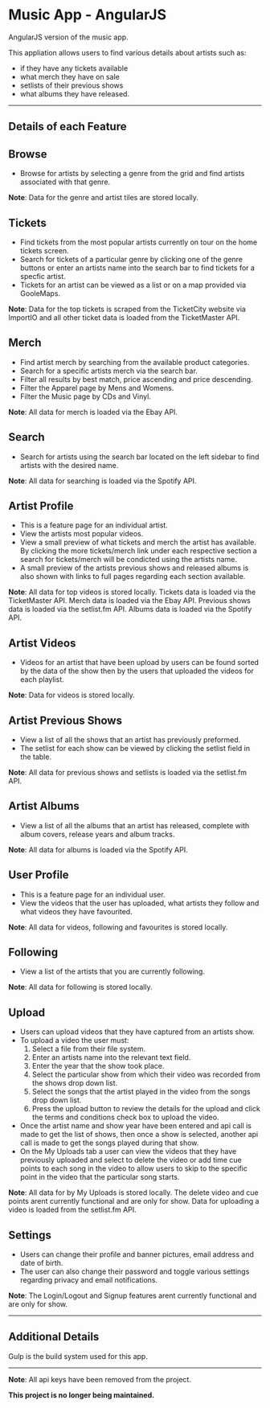 Music App - AngularJS
===================

AngularJS version of the music app.

This appliation allows users to find various details about artists such as:

 - if they have any tickets available
 - what merch they have on sale
 - setlists of their previous shows
 - what albums they have released.

----------

Details of each Feature
---
Browse
-
- Browse for artists by selecting a genre from the grid and find artists associated with that genre.

**Note**: Data for the genre and artist tiles are stored locally.

Tickets
-
- Find tickets from the most popular artists currently on tour on the home tickets screen.
- Search for tickets of a particular genre by clicking one of the genre buttons or enter an artists name into the search bar to find tickets for a specfic artist.
- Tickets for an artist can be viewed as a list or on a map provided via GooleMaps.

**Note**: Data for the top tickets is scraped from the TicketCity website via ImportIO and all other ticket data is loaded from the TicketMaster API.

Merch
-
- Find artist merch by searching from the available product categories.
- Search for a specific artists merch via the search bar.
- Filter all results by best match, price ascending and price descending.
- Filter the Apparel page by Mens and Womens.
- Filter the Music page by CDs and Vinyl.

**Note**: All data for merch is loaded via the Ebay API.

Search
-
- Search for artists using the search bar located on the left sidebar to find artists with the desired name.

**Note**: All data for searching is loaded via the Spotify API.

Artist Profile
-
- This is a feature page for an individual artist.
- View the artists most popular videos.
- View a small preview of what tickets and merch the artist has available. By clicking the more tickets/merch link under each respective section a search for tickets/merch will be condicted using the artists name.
- A small preview of the artists previous shows and released albums is also shown with links to full pages regarding each section available.

**Note**: All data for top videos is stored locally. Tickets data is loaded via the TicketMaster API. Merch data is loaded via the Ebay API. Previous shows data is loaded via the setlist.fm API.
Albums data is loaded via the Spotify API.

Artist Videos
-
- Videos for an artist that have been upload by users can be found sorted by the data of the show then by the users that uploaded the videos for each playlist.

**Note**: Data for videos is stored locally.

Artist Previous Shows
-
- View a list of all the shows that an artist has previously preformed.
- The setlist for each show can be viewed by clicking the setlist field in the table.

**Note**: All data for previous shows and setlists is loaded via the setlist.fm API.

Artist Albums
-
- View a list of all the albums that an artist has released, complete with album covers, release years and album tracks.

**Note**: All data for albums is loaded via the Spotify API.

User Profile
-
- This is a feature page for an individual user.
- View the videos that the user has uploaded, what artists they follow and what videos they have favourited.

**Note**: All data for videos, following and favourites is stored locally.

Following
-
- View a list of the artists that you are currently following.

**Note**: All data for following is stored locally.

Upload
-
- Users can upload videos that they have captured from an artists show.
- To upload a video the user must:
  1. Select a file from their file system.
  2. Enter an artists name into the relevant text field.
  3. Enter the year that the show took place.
  4. Select the particular show from which their video was recorded from the shows drop down list.
  5. Select the songs that the artist played in the video from the songs drop down list.
  6. Press the upload button to review the details for the upload and click the terms and conditions check box to upload the video.
- Once the artist name and show year have been entered and api call is made to get the list of shows, then once a show is selected, another api call is made to get the songs played during that show.
- On the My Uploads tab a user can view the videos that they have previously uploaded and select to delete the video or add time cue points to each song in the video to allow users to skip to the specific point in the video that the particular song starts.

**Note**: All data for by My Uploads is stored locally. The delete video and cue points arent currently functional and are only for show. Data for uploading a video is loaded from the setlist.fm API.

Settings
-
- Users can change their profile and banner pictures, email address and date of birth.
- The user can also change their password and toggle various settings regarding privacy and email notifications.


**Note**: The Login/Logout and Signup features arent currently functional and are only for show.

---

Additional Details
-
Gulp is the build system used for this app.

---

**Note**: All api keys have been removed from the project.

**This project is no longer being maintained.**

